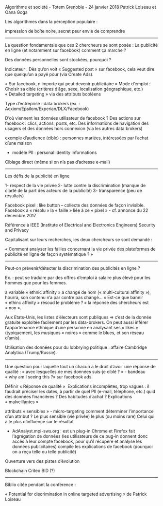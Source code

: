 Algorithme et société - Totem Grenoble - 24 janvier 2018
Patrick Loiseau et Oana Goga

Les algorithmes dans la perception populaire :

impression de boîte noire, secret
peur
envie de comprendre

***

La question fondamentale que ces 2 chercheurs se sont posée : 
La publicité en ligne (et notamment sur facebook) comment ça marche ?

Des données personnelles sont stockées, pourquoi ?

Indicateur : 
Dès qu’on voit « Suggested post » sur facebook, cela veut dire que quelqu’un a payé pour (via Create Ads).

« Sur facebook, n’importe qui peut devenir publicitaire »
Mode d’emploi : 
Choisir sa cible (critères d’âge, sexe, localisation géographique, etc.)
« Detailed targeting » via des attributs booléens 

Type d’entreprise : data brokers (ex. : Acxiom/Epsilom/Experian/DLX/Facebook)

D’où viennent les données utilisateur de facebook ? 
Des actions sur facebook : clics, actions, posts, etc.
Des informations de navigation des usagers
et des données hors connexion (via les autres data brokers)

exemple d’audience (cible) : personnes mariées, intéressées par l’achat d’une maison

* modèle PII : personal identity informations

Ciblage direct (même si on n’a pas d’adresse e-mail)

***

Les défis de la publicité en ligne 

1- respect de la vie privée
2- lutte contre la discrimination (manque de clarté de la part des acteurs de la publicité)
3- transparence (peu de résultats)

Facebook pixel : like button – collecte des données de façon invisible.
Facebook a « résolu » la « faille » liée à ce « pixel » - cf. annonce du 22 décembre 2017

Référence à IEEE (Institute of Electrical and Electronics Engineers) Security and Privacy 

Capitalisant sur leurs recherches, les deux chercheurs se sont demandé :

« Comment analyser les failles concernant la vie privée des plateformes de publicité en ligne de façon systématique ? »

***

Peut-on prévenir/détecter la discrimination des publicités en ligne ?

Ex. : peut se traduire par des offres d’emploi à salaire plus élevé pour les hommes que pour les femmes.

a variable « ethnic affinity » a changé de nom (« multi-cultural affinity »), hourra, son contenu n’a par contre pas changé…
« Est-ce que bannir « ethinc affinity » résoud le problème ? » la réponse des chercheurs est « non ».

Aux Etats-Unis, les listes d’électeurs sont publiques => c’est de la donnée gratuite exploitée facilement par les data-brokers. On peut aussi inférer l’appartenance ethnique d’une personne en analysant ses « likes » (typiquement, les musiques « noires » comme le blues, et son réseau d’amis).


Utilisation des données pour du lobbrying politique :
affaire Cambridge Analytica (Trump/Russie).

***

Une question pour laquelle tout un chacun a le droit d’avoir une réponse de qualité : « avec lesquelles de mes données suis-je ciblé ? » - bandeau « why am I seeing this ?» sur facebook ads.

Définir « Réponse de qualité » 
Explications incomplètes, trop vagues : 
	il faudrait préciser les dates, 
	à partir de quel PII (e-mail, téléphone, etc.)
	quid des données financières ? Des habitudes d’achat ?
Explications « malveillantes »

attributs « sensibles » - micro-targeting
comment déterminer l’importance d’un attribut ?
	Le plus sensible (vie privée)
	le plus (ou moins rare) 
	Celui qui a le plus d’influence sur le résultat


- AdAnalyst.mpi-sws.org : est un plug-in Chrome et Firefox
fait l’agrégation de données (les utilisateurs de ce pug-in donnent donc accès à leur compte facebook, pour qu’il récupère et analyse les données publicitaires)
compile les explications de facebook (pourquoi on a reçu telle ou telle publicité)

Ouverture vers des pistes d’évolution

Blockchain
Criteo
BID (?)

----------------------------------------------------------------------------------------------------------------

Biblio citée pendant la conférence : 

« Potential for discrimination in online targeted advertising » de Patrick Loiseau








